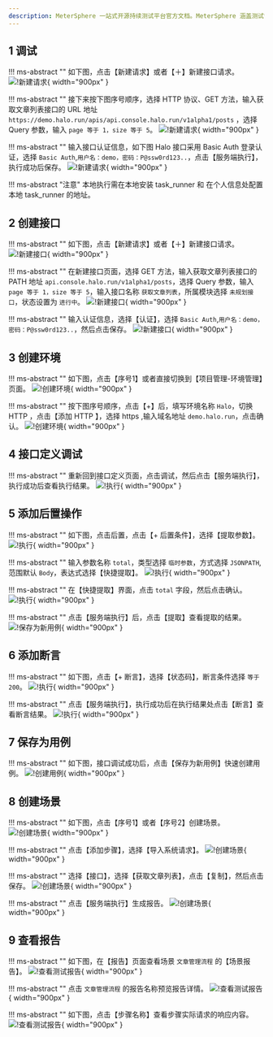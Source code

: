```yaml
---
description: MeterSphere 一站式开源持续测试平台官方文档。MeterSphere 涵盖测试管理、接口测试、UI 测试和性能测试等功能，全面兼容 JMeter、Selenium 等主流开源标准，有效助力开发和测试团队充分利用云弹性进行高度可 扩展的自动化测试，加速高质量的软件交付。
---
```


## 1 调试
!!! ms-abstract ""
    如下图，点击【新建请求】或者【＋】新建接口请求。
![!新建请求](../img/quick_start/api/新建请求1.png){ width="900px" }

!!! ms-abstract ""
    接下来按下图序号顺序，选择 HTTP 协议、GET 方法，输入获取文章列表接口的 URL 地址 `https://demo.halo.run/apis/api.console.halo.run/v1alpha1/posts` ，选择 Query 参数，输入 `page 等于 1，size 等于 5`。
![!新建请求](../img/quick_start/api/新建请求2.png){ width="900px" }

!!! ms-abstract "" 
    输入接口认证信息，如下图 Halo 接口采用 Basic Auth 登录认证，选择 `Basic Auth`,`用户名：demo，密码：P@ssw0rd123..`，点击【服务端执行】，执行成功后保存。
![!新建请求](../img/quick_start/api/执行.png){ width="900px" }  

!!! ms-abstract "注意" 
    本地执行需在本地安装 task_runner 和 在个人信息处配置 本地 task_runner 的地址。

## 2 创建接口
!!! ms-abstract "" 
    如下图，点击【新建请求】或者【＋】新建接口请求。
![!新建接口](../img/quick_start/api/API新建请求.png){ width="900px" }

!!! ms-abstract "" 
    在新建接口页面，选择 GET 方法，输入获取文章列表接口的 PATH 地址 `api.console.halo.run/v1alpha1/posts`，选择 Query 参数，输入 `page 等于 1，size 等于 5`，输入接口名称 `获取文章列表`，所属模块选择 `未规划接口`，状态设置为 `进行中`。
![!新建接口](../img/quick_start/api/API新建请求2.png){ width="900px" }

!!! ms-abstract "" 
    输入认证信息，选择【认证】，选择 `Basic Auth`,`用户名：demo，密码：P@ssw0rd123..`，然后点击保存。
![!新建接口](../img/quick_start/api/API新建请求3.png){ width="900px" }

## 3 创建环境
!!! ms-abstract "" 
    如下图，点击【序号1】或者直接切换到【项目管理-环境管理】页面。
![!创建环境](../img/quick_start/api/创建环境1.png){ width="900px" }

!!! ms-abstract ""
    按下图序号顺序，点击【+】后，填写环境名称 `Halo`，切换 HTTP ，点击【添加 HTTP 】，选择 https ,输入域名地址 `demo.halo.run`，点击确认。
![!创建环境](../img/quick_start/api/创建环境2.png){ width="900px" }

## 4 接口定义调试
!!! ms-abstract "" 
    重新回到接口定义页面，点击调试，然后点击【服务端执行】，执行成功后查看执行结果。
![!执行](../img/quick_start/api/调试.png){ width="900px" }	

## 5 添加后置操作
!!! ms-abstract "" 
    如下图，点击后置，点击【+ 后置条件】，选择【提取参数】。
![!执行](../img/quick_start/api/添加后置操作1.png){ width="900px" }	

!!! ms-abstract "" 
    输入参数名称 `total`，类型选择 `临时参数`，方式选择 `JSONPATH`,范围默认 `Body`，表达式选择【快捷提取】。
![!执行](../img/quick_start/api/添加后置操作2.png){ width="900px" }	

!!! ms-abstract "" 
    在【快捷提取】界面，点击 `total` 字段，然后点击确认。
![!执行](../img/quick_start/api/添加后置操作3.png){ width="900px" }	

!!! ms-abstract "" 
    点击【服务端执行】后，点击【提取】查看提取的结果。
![!保存为新用例](../img/quick_start/api/添加后置操作4.png){ width="900px" }	

## 6 添加断言
!!! ms-abstract "" 
    如下图，点击【+ 断言】，选择【状态码】，断言条件选择 `等于 200`。
![!执行](../img/quick_start/api/添加断言1.png){ width="900px" }	

!!! ms-abstract "" 
    点击【服务端执行】，执行成功后在执行结果处点击【断言】查看断言结果。
![!执行](../img/quick_start/api/添加断言2.png){ width="900px" }	

## 7 保存为用例
!!! ms-abstract "" 
    如下图，接口调试成功后，点击【保存为新用例】快速创建用例。
![!创建用例](../img/quick_start/api/创建用例1.png){ width="900px" }		

## 8 创建场景
!!! ms-abstract ""
    如下图，点击【序号1】或者【序号2】创建场景。
![!创建场景](../img/quick_start/api/创建场景1.png){ width="900px" }

!!! ms-abstract ""
    点击【添加步骤】，选择【导入系统请求】。
![!创建场景](../img/quick_start/api/创建场景2.png){ width="900px" }

!!! ms-abstract ""
    选择【接口】，选择【获取文章列表】，点击【复制】，然后点击保存。
![!创建场景](../img/quick_start/api/创建场景3.png){ width="900px" }

!!! ms-abstract ""
    点击【服务端执行】生成报告。
![!创建场景](../img/quick_start/api/创建场景4.png){ width="900px" }

## 9 查看报告
!!! ms-abstract "" 
    如下图，在【报告】页面查看场景 `文章管理流程` 的【场景报告】。
![!查看测试报告](../img/quick_start/api/查看报告1.png){ width="900px" }

!!! ms-abstract "" 
    点击 `文章管理流程` 的报告名称预览报告详情。
![!查看测试报告](../img/quick_start/api/查看报告2.png){ width="900px" }

!!! ms-abstract "" 
    如下图，点击【步骤名称】查看步骤实际请求的响应内容。
![!查看测试报告](../img/quick_start/api/查看报告3.png){ width="900px" }

